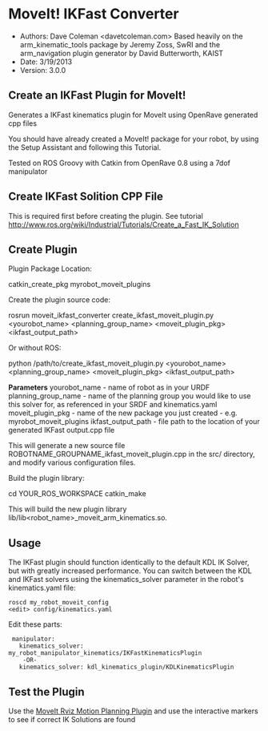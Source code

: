 MoveIt! IKFast Converter
==========
* Authors:	Dave Coleman <davetcoleman.com>
  		Based heavily on the arm_kinematic_tools package by Jeremy Zoss, SwRI
		and the arm_navigation plugin generator by David Butterworth, KAIST
* Date: 3/19/2013
* Version: 3.0.0

Create an IKFast Plugin for MoveIt!
---------

Generates a IKFast kinematics plugin for MoveIt using OpenRave generated cpp files
 
You should have already created a MoveIt! package for your robot, by using the Setup Assistant and following this Tutorial.

Tested on ROS Groovy with Catkin from OpenRave 0.8 using a 7dof manipulator

Create IKFast Solition CPP File
---------

This is required first before creating the plugin. See tutorial http://www.ros.org/wiki/Industrial/Tutorials/Create_a_Fast_IK_Solution


Create Plugin
---------

Plugin Package Location:

   catkin_create_pkg myrobot_moveit_plugins	

Create the plugin source code:

   rosrun moveit_ikfast_converter create_ikfast_moveit_plugin.py <yourobot_name> <planning_group_name> <moveit_plugin_pkg> <ikfast_output_path>

Or without ROS:

   python /path/to/create_ikfast_moveit_plugin.py <yourobot_name> <planning_group_name> <moveit_plugin_pkg> <ikfast_output_path>

**Parameters**
yourobot_name - name of robot as in your URDF
planning_group_name - name of the planning group you would like to use this solver for, as referenced in your SRDF and kinematics.yaml
moveit_plugin_pkg - name of the new package you just created - e.g. myrobot_moveit_plugins
ikfast_output_path - file path to the location of your generated IKFast output.cpp file

This will generate a new source file ROBOTNAME_GROUPNAME_ikfast_moveit_plugin.cpp in the src/ directory, and modify various configuration files.

Build the plugin library:

   cd YOUR_ROS_WORKSPACE
   catkin_make

This will build the new plugin library lib/lib<robot_name>_moveit_arm_kinematics.so.


Usage
---------

The IKFast plugin should function identically to the default KDL IK Solver, but with greatly increased performance. You can switch between the KDL and IKFast solvers using the kinematics_solver parameter in the robot's kinematics.yaml file:

    roscd my_robot_moveit_config
    <edit> config/kinematics.yaml

Edit these parts:

     manipulator:
       kinematics_solver: my_robot_manipulator_kinematics/IKFastKinematicsPlugin
        -OR-
       kinematics_solver: kdl_kinematics_plugin/KDLKinematicsPlugin

Test the Plugin
---------

Use the [MoveIt Rviz Motion Planning Plugin](http://moveit.ros.org/wiki/index.php/Groovy/PR2/Rviz_Plugin/Quick_Start) and use the interactive markers to see if correct IK Solutions are found
